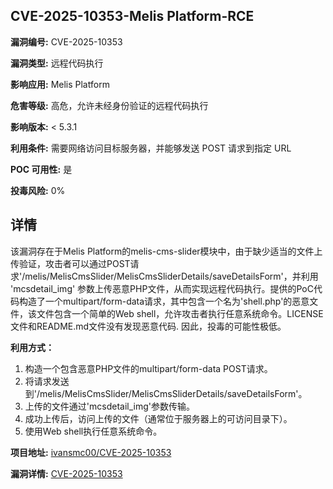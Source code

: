 ## CVE-2025-10353-Melis Platform-RCE

**漏洞编号:** CVE-2025-10353

**漏洞类型:** 远程代码执行

**影响应用:** Melis Platform

**危害等级:** 高危，允许未经身份验证的远程代码执行

**影响版本:** < 5.3.1

**利用条件:** 需要网络访问目标服务器，并能够发送 POST 请求到指定 URL

**POC 可用性:** 是

**投毒风险:** 0%

## 详情

该漏洞存在于Melis Platform的melis-cms-slider模块中，由于缺少适当的文件上传验证，攻击者可以通过POST请求'/melis/MelisCmsSlider/MelisCmsSliderDetails/saveDetailsForm'，并利用 'mcsdetail_img' 参数上传恶意PHP文件，从而实现远程代码执行。提供的PoC代码构造了一个multipart/form-data请求，其中包含一个名为'shell.php'的恶意文件，该文件包含一个简单的Web shell，允许攻击者执行任意系统命令。LICENSE文件和README.md文件没有发现恶意代码. 因此，投毒的可能性极低。

**利用方式：**
1.  构造一个包含恶意PHP文件的multipart/form-data POST请求。
2.  将请求发送到'/melis/MelisCmsSlider/MelisCmsSliderDetails/saveDetailsForm'。
3.  上传的文件通过'mcsdetail_img'参数传输。
4.  成功上传后，访问上传的文件（通常位于服务器上的可访问目录下）。
5.  使用Web shell执行任意系统命令。

**项目地址:** [ivansmc00/CVE-2025-10353](https://github.com/ivansmc00/CVE-2025-10353)

**漏洞详情:** [CVE-2025-10353](https://nvd.nist.gov/vuln/detail/CVE-2025-10353)